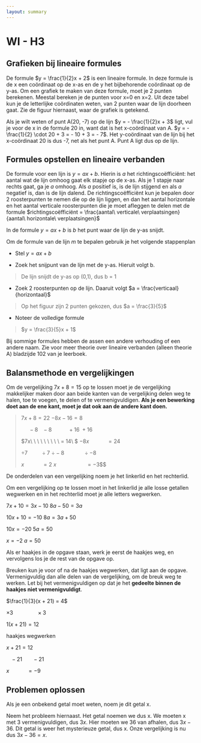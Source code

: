 ```yaml
---
layout: summary
---
```


# WI - H3

## Grafieken bij lineaire formules

De formule $y = \frac{1}{2}x + 2$ is een lineaire formule. In deze formule is de x een coördinaat op de x-as en de y het bijbehorende coördinaat op de y-as. Om een grafiek te maken van deze formule, moet je 2 punten berekenen. Meestal bereken je de punten voor x=0 en x=2. Uit deze tabel kun je de letterlijke coördinaten weten, van 2 punten waar de lijn doorheen gaat. Zie de figuur hiernaast, waar de grafiek is getekend.

Als je wilt weten of punt A(20, -7) op de lijn $y = - \frac{1}{2}x + 3$ ligt, vul je voor de x in de formule 20 in, want dat is het x-coördinaat van A. $y = - \frac{1}{2} \cdot 20 + 3 = - 10 + 3 = - 7$. Het y-coördinaat van de lijn bij het x-coördinaat 20 is dus -7, net als het punt A. Punt A ligt dus op de lijn.

## Formules opstellen en lineaire verbanden

De formule voor een lijn is $y = ax + b$. Hierin is *a* het richtingscoëfficiënt: het aantal wat de lijn omhoog gaat elk stapje op de x-as. Als je 1 stapje naar rechts gaat, ga je *a* omhoog. Als *a* positief is, is de lijn stijgend en als *a* negatief is, dan is de lijn dalend. De richtingscoëfficiënt kun je bepalen door 2 roosterpunten te nemen die op de lijn liggen, en dan het aantal horizontale en het aantal verticale roosterpunten die je moet afleggen te delen met de formule $richtingscoëfficiënt = \frac{aantal\ verticale\ verplaatsingen}{aantal\ horizontale\ verplaatsingen}$

In de formule $y = ax + b$ is *b* het punt waar de lijn de y-as snijdt.

Om de formule van de lijn *m* te bepalen gebruik je het volgende stappenplan

- Stel $y = ax + b$

- Zoek het snijpunt van de lijn met de y-as. Hieruit volgt b.

> De lijn snijdt de y-as op (0,1), dus b = 1

- Zoek 2 roosterpunten op de lijn. Daaruit volgt $a = \frac{verticaal}{horizontaal}$

> Op het figuur zijn 2 punten gekozen, dus $a = \frac{3}{5}$

- Noteer de volledige formule

> $y = \frac{3}{5}x + 1$

Bij sommige formules hebben de assen een andere verhouding of een andere naam. Zie voor meer theorie over lineaire verbanden (alleen theorie A) bladzijde 102 van je leerboek.

## Balansmethode en vergelijkingen

Om de vergelijking $7x + 8 = 15$ op te lossen moet je de vergelijking makkelijker maken door aan beide kanten van de vergelijking delen weg te halen, toe te voegen, te delen of te vermenigvuldigen. **Als je een bewerking doet aan de ene kant, moet je dat ook aan de andere kant doen.**

> $7x + 8 = 22$ $- 8x - 16 = 8$
>
> $\ \ \ \ \  - 8\ \ \  - 8$ $\ \ \ \ \ \ \ \ \ \  + 16\  + 16$
>
> $7x\ \ \ \ \ \ \ \ \  = 14\ $ $- 8x\ \ \ \ \ \ \ \ \ \ \ \  = 24$
>
> $\div 7\ \ \ \ \ \ \ \ \  \div 7$ $\div - 8\ \ \ \ \ \ \ \ \ \ \ \ \  \div - 8$
>
> $x\ \ \ \ \ \ \ \ \ \ \ \  = 2$ $x\ \ \ \ \ \ \ \ \ \ \ \ \ \ \ \ \ \ \ \  = - 3$$$

De onderdelen van een vergelijking noem je het linkerlid en het rechterlid.

Om een vergelijking op te lossen moet in het linkerlid je alle losse getallen wegwerken en in het rechterlid moet je alle letters wegwerken.

$7x + 10 = 3x - 10$ $8a - 50 = 3a$

$10x + 10 = - 10$ $8a = 3a + 50$

$10x = - 20$ $5a = 50$

$x = - 2$ $a = 50$

Als er haakjes in de opgave staan, werk je eerst de haakjes weg, en vervolgens los je de rest van de opgave op.

Breuken kun je voor of na de haakjes wegwerken, dat ligt aan de opgave. Vermenigvuldig dan alle delen van de vergelijking, om de breuk weg te werken. Let bij het vermenigvuldigen op dat je het **gedeelte binnen de haakjes niet vermenigvuldigt**.

$\frac{1}{3}(x + 21) = 4$

$\times 3\ \ \ \ \ \ \ \ \ \ \ \ \ \ \ \  \times 3$

$1(x + 21) = 12$

haakjes wegwerken

$x + 21 = 12$

$\ \ \  - 21\ \ \ \ \ \ \  - 21$

$x\ \ \ \ \ \ \ \ \ \ \ \  = - 9$

## Problemen oplossen

Als je een onbekend getal moet weten, noem je dit getal x.

Neem het probleem hiernaast. Het getal noemen we dus x. We moeten x met 3 vermenigvuldigen, dus $3x$. Hier moeten we 36 van afhalen, dus $3x - 36$. Dit getal is weer het mysterieuze getal, dus x. Onze vergelijking is nu dus $3x - 36 = x$.
